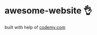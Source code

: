 # awesome-website :ok_hand:                                                                                                                                                                                                         
built with help of <a href="http://johnelder.com/">codemy.com</a>
